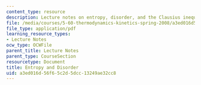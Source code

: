 ```yaml
---
content_type: resource
description: Lecture notes on entropy, disorder, and the Clausius inequality.
file: /media/courses/5-60-thermodynamics-kinetics-spring-2008/a3ed016d56f65c2d5dcc13249ae32cc8_lec_10.pdf
file_type: application/pdf
learning_resource_types:
- Lecture Notes
ocw_type: OCWFile
parent_title: Lecture Notes
parent_type: CourseSection
resourcetype: Document
title: Entropy and Disorder
uid: a3ed016d-56f6-5c2d-5dcc-13249ae32cc8
---
```

